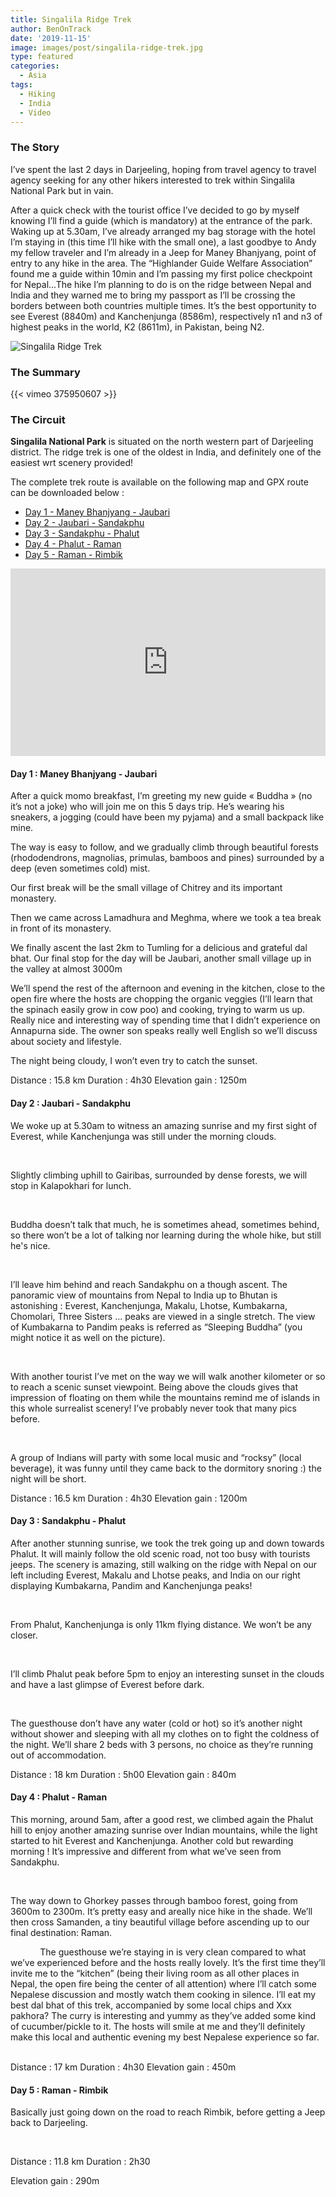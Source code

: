 ```yaml
---
title: Singalila Ridge Trek
author: BenOnTrack
date: '2019-11-15'
image: images/post/singalila-ridge-trek.jpg
type: featured
categories:
  - Asia
tags:
  - Hiking
  - India
  - Video
---
```


### The Story

I’ve spent the last 2 days in Darjeeling, hoping from travel agency to travel agency seeking for any other hikers interested to trek within Singalila National Park but in vain.

After a quick check with the tourist office I’ve decided to go by myself knowing I’ll find a guide (which is mandatory) at the entrance of the park. Waking up at 5.30am, I’ve already arranged my bag storage with the hotel I’m staying in (this time I’ll hike with the small one), a last goodbye to Andy my fellow traveler and I’m already in a Jeep for Maney Bhanjyang, point of entry to any hike in the area. The “Highlander Guide Welfare Association” found me a guide within 10min  and I’m passing my first police checkpoint for Nepal...The hike I’m planning to do is on the ridge between Nepal and India and they warned me to bring my passport as I’ll be crossing the borders between both countries multiple times. It’s the best opportunity to see Everest (8840m) and Kanchenjunga (8586m), respectively n1 and n3 of highest peaks in the world, K2 (8611m), in Pakistan, being N2.

<img src="https://1.bp.blogspot.com/-K2f3O0ls-tE/XdQjqu2pAgI/AAAAAAAADD4/SHXIpv83A1geQ3fratRR8urqirLkNYJWACKgBGAsYHg/s1600/fullsizeoutput_f8c.jpeg" alt="Singalila Ridge Trek">

### The Summary 

{{< vimeo 375950607 >}}

### The Circuit
<b>Singalila National Park</b> is situated on the north western part of Darjeeling district. The ridge trek is one of the oldest in India, and definitely one of the easiest wrt scenery provided!

The complete trek route is available on the following map and GPX route can be downloaded below :

<ul>
  <li><a href="https://drive.google.com/open?id=1l_kUG21og57hXn_zXyLp8QyujbuI-fxF" target="_blank">Day 1 - Maney Bhanjyang - Jaubari</a></li>
  <li><a href="https://drive.google.com/open?id=1M9urk7rQ8lnFck7ieO7gM7f7qLOQm-Dz" target="_blank">Day 2 - Jaubari - Sandakphu</a></li>
  <li><a href="https://drive.google.com/open?id=1BV--6Nh8-itSZ7kyl4i2DnJTx-qyya47" target="_blank">Day 3 - Sandakphu - Phalut</a></li>
  <li><a href="https://drive.google.com/open?id=1s4jl1O8ges6hSXOE0ZI104t46GIsojrO" target="_blank">Day 4 - Phalut - Raman</a></li>
  <li><a href="https://drive.google.com/open?id=11TzhReXth6QYK3gNgW1cO_bOgsrfAiF1" target="_blank">Day 5 - Raman - Rimbik</a></li>
</ul>  

<iframe allowfullscreen="" frameborder="0" height="300px" src="https://umap.openstreetmap.fr/fr/map/singalila-ridge-trek_393611?scaleControl=false&amp;miniMap=false&amp;scrollWheelZoom=true&amp;zoomControl=true&amp;allowEdit=false&amp;moreControl=true&amp;searchControl=null&amp;tilelayersControl=null&amp;embedControl=null&amp;datalayersControl=true&amp;onLoadPanel=undefined&amp;captionBar=false&amp;datalayers=1079682%2C1079683%2C1079684%2C1079685%2C1079686&amp;fullscreenControl=true#12/27.1064/88.0637" width="100%"></iframe>

#### Day 1 : Maney Bhanjyang - Jaubari 

After a quick momo breakfast, I’m greeting my new guide « Buddha » (no it’s not a joke)  who will join me on this 5 days trip. He’s wearing his sneakers, a jogging (could have been my pyjama) and a small backpack like mine. 

The way is easy to follow, and we gradually climb through beautiful forests (rhododendrons, magnolias, primulas, bamboos and pines) surrounded by a deep (even sometimes cold) mist.

<script src="https://cdn.jsdelivr.net/npm/publicalbum@latest/embed-ui.min.js" async></script>
<div class="pa-carousel-widget" style="width:100%; height:480px; display:none;"
  data-link="https://photos.app.goo.gl/znoDEjjez5RHTE1R7"
  data-title="Singalila National Park"
  <object data="https://photos.google.com/u/2/share/AF1QipMUH0hqFwvSJGcfavKpkE2v6PtnSUHj0e_kx2yTBvYsIurpDxq4JJhZEqdqgjjeAA/photo/AF1QipMuRcCyrlciPG4wwafiUGyhhoLnUSK3w_G3znyC?key=c0Z0Zkd1V1o3TUdBTjVoQ2pnU0g1LW1ETmM5aFFn"></object>
  <object data="https://photos.google.com/u/2/share/AF1QipMUH0hqFwvSJGcfavKpkE2v6PtnSUHj0e_kx2yTBvYsIurpDxq4JJhZEqdqgjjeAA/photo/AF1QipPdgulP41R6DhRVjsDal_iAxDq5ZzC3H50PCC9j?key=c0Z0Zkd1V1o3TUdBTjVoQ2pnU0g1LW1ETmM5aFFn"></object>
</div>

Our first break will be the small village of Chitrey and its important monastery. 

<script src="https://cdn.jsdelivr.net/npm/publicalbum@latest/embed-ui.min.js" async></script>
<div class="pa-carousel-widget" style="width:100%; height:480px; display:none;"
  data-link="https://photos.app.goo.gl/znoDEjjez5RHTE1R7"
  data-title="Singalila National Park"
  <object data="https://photos.google.com/u/2/share/AF1QipMUH0hqFwvSJGcfavKpkE2v6PtnSUHj0e_kx2yTBvYsIurpDxq4JJhZEqdqgjjeAA/photo/AF1QipMBPSuCR_CAktCGdo3pLoXG93-33D4R_s68JhTL?key=c0Z0Zkd1V1o3TUdBTjVoQ2pnU0g1LW1ETmM5aFFn"></object>
  <object data="https://photos.google.com/u/2/share/AF1QipMUH0hqFwvSJGcfavKpkE2v6PtnSUHj0e_kx2yTBvYsIurpDxq4JJhZEqdqgjjeAA/photo/AF1QipMFFaUzQeP9GgmLOdaNr9f0Pfb7liWGEIUk6VPS?key=c0Z0Zkd1V1o3TUdBTjVoQ2pnU0g1LW1ETmM5aFFn"></object>
   <object data="https://photos.google.com/u/2/share/AF1QipMUH0hqFwvSJGcfavKpkE2v6PtnSUHj0e_kx2yTBvYsIurpDxq4JJhZEqdqgjjeAA/photo/AF1QipNPKDwqymbfZk1Z0LJsyar87YFOYEQd0EcVP644?key=c0Z0Zkd1V1o3TUdBTjVoQ2pnU0g1LW1ETmM5aFFn"></object>
   <object data="https://photos.google.com/u/2/share/AF1QipMUH0hqFwvSJGcfavKpkE2v6PtnSUHj0e_kx2yTBvYsIurpDxq4JJhZEqdqgjjeAA/photo/AF1QipO3M1ZK4L0QU4Tq8LmHYU9Qlsyo6e2IF5-6JLCN?key=c0Z0Zkd1V1o3TUdBTjVoQ2pnU0g1LW1ETmM5aFFn"></object>
   <object data="https://photos.google.com/u/2/share/AF1QipMUH0hqFwvSJGcfavKpkE2v6PtnSUHj0e_kx2yTBvYsIurpDxq4JJhZEqdqgjjeAA/photo/AF1QipNErazBrCMZFcdG7QAB6UcBrmw4erAdoLcoGcCe?key=c0Z0Zkd1V1o3TUdBTjVoQ2pnU0g1LW1ETmM5aFFn"></object>
</div>

Then we came across Lamadhura and Meghma, where we took a tea break in front of its monastery. 

<script src="https://cdn.jsdelivr.net/npm/publicalbum@latest/embed-ui.min.js" async></script>
<div class="pa-carousel-widget" style="width:100%; height:480px; display:none;"
  data-link="https://photos.app.goo.gl/znoDEjjez5RHTE1R7"
  data-title="Singalila National Park"
  <object data="https://photos.google.com/u/2/share/AF1QipMUH0hqFwvSJGcfavKpkE2v6PtnSUHj0e_kx2yTBvYsIurpDxq4JJhZEqdqgjjeAA/photo/AF1QipN_S5yVbqQMJ3nwL_Mp9o0enLYqyQUTrHkr6QAo?key=c0Z0Zkd1V1o3TUdBTjVoQ2pnU0g1LW1ETmM5aFFn"></object>
  <object data="https://photos.google.com/u/2/share/AF1QipMUH0hqFwvSJGcfavKpkE2v6PtnSUHj0e_kx2yTBvYsIurpDxq4JJhZEqdqgjjeAA/photo/AF1QipMU-J1Kw-Ndy9Ulpq1Zup3YBPC8drASnqwt4ad7?key=c0Z0Zkd1V1o3TUdBTjVoQ2pnU0g1LW1ETmM5aFFn"></object>
  <object data="https://photos.google.com/u/2/share/AF1QipMUH0hqFwvSJGcfavKpkE2v6PtnSUHj0e_kx2yTBvYsIurpDxq4JJhZEqdqgjjeAA/photo/AF1QipNXEg4fC3mA__m-UjbLhdYSDY-9g9lob_UAB2i6?key=c0Z0Zkd1V1o3TUdBTjVoQ2pnU0g1LW1ETmM5aFFn"></object>
  <object data="https://photos.google.com/u/2/share/AF1QipMUH0hqFwvSJGcfavKpkE2v6PtnSUHj0e_kx2yTBvYsIurpDxq4JJhZEqdqgjjeAA/photo/AF1QipOWzzXki9ZcJnZVrlfyOKwkIAiTG6ZX1_Fh8T4h?key=c0Z0Zkd1V1o3TUdBTjVoQ2pnU0g1LW1ETmM5aFFn"></object>
  <object data="https://photos.google.com/u/2/share/AF1QipMUH0hqFwvSJGcfavKpkE2v6PtnSUHj0e_kx2yTBvYsIurpDxq4JJhZEqdqgjjeAA/photo/AF1QipMxIhKdceDQwXMxDdEnqesWQKr8xMReUhtArnPi?key=c0Z0Zkd1V1o3TUdBTjVoQ2pnU0g1LW1ETmM5aFFn"></object>
</div>


We finally ascent the last 2km to Tumling for a delicious and grateful dal bhat.
Our final stop for the day will be Jaubari, another small village up in the valley at almost 3000m

<script src="https://cdn.jsdelivr.net/npm/publicalbum@latest/embed-ui.min.js" async></script>
<div class="pa-carousel-widget" style="width:100%; height:480px; display:none;"
  data-link="https://photos.app.goo.gl/znoDEjjez5RHTE1R7"
  data-title="Singalila National Park"
  <object data="https://photos.google.com/u/2/share/AF1QipMUH0hqFwvSJGcfavKpkE2v6PtnSUHj0e_kx2yTBvYsIurpDxq4JJhZEqdqgjjeAA/photo/AF1QipORuHapYLBM4LsLeMZ-L4RFWn2klztgKUIR64Kr?key=c0Z0Zkd1V1o3TUdBTjVoQ2pnU0g1LW1ETmM5aFFn"></object>
  <object data="https://photos.google.com/u/2/share/AF1QipMUH0hqFwvSJGcfavKpkE2v6PtnSUHj0e_kx2yTBvYsIurpDxq4JJhZEqdqgjjeAA/photo/AF1QipMtTTASCufRzIEGZo6uUau-TlvT_w5bnCxPonCe?key=c0Z0Zkd1V1o3TUdBTjVoQ2pnU0g1LW1ETmM5aFFn"></object>
  <object data="https://photos.google.com/u/2/share/AF1QipMUH0hqFwvSJGcfavKpkE2v6PtnSUHj0e_kx2yTBvYsIurpDxq4JJhZEqdqgjjeAA/photo/AF1QipMG2G7JvtiZvfqa-3nkUlC9A474THz3BRViDH6s?key=c0Z0Zkd1V1o3TUdBTjVoQ2pnU0g1LW1ETmM5aFFn"></object>
  <object data="https://photos.google.com/u/2/share/AF1QipMUH0hqFwvSJGcfavKpkE2v6PtnSUHj0e_kx2yTBvYsIurpDxq4JJhZEqdqgjjeAA/photo/AF1QipN87k6yqC7JyElf3Cx_q5SeX5f4kNIcwl_pTrF-?key=c0Z0Zkd1V1o3TUdBTjVoQ2pnU0g1LW1ETmM5aFFn"></object>
  <object data="https://photos.google.com/u/2/share/AF1QipMUH0hqFwvSJGcfavKpkE2v6PtnSUHj0e_kx2yTBvYsIurpDxq4JJhZEqdqgjjeAA/photo/AF1QipMUORmHRWR9QgZQaMhN6FOZgD9o4gPHOadIkdjL?key=c0Z0Zkd1V1o3TUdBTjVoQ2pnU0g1LW1ETmM5aFFn"></object>
  <object data="https://photos.google.com/u/2/share/AF1QipMUH0hqFwvSJGcfavKpkE2v6PtnSUHj0e_kx2yTBvYsIurpDxq4JJhZEqdqgjjeAA/photo/AF1QipO7htKnHmaEHrDSI1bSw-n4wJ4FpY1DKG5Mgk4r?key=c0Z0Zkd1V1o3TUdBTjVoQ2pnU0g1LW1ETmM5aFFn"></object>
</div>


We’ll spend the rest of the afternoon and evening in the kitchen, close to the open fire where the hosts are chopping the organic veggies (I’ll learn that the spinach easily grow in cow poo) and cooking, trying to warm us up.
Really nice and interesting way of spending time that I didn’t experience on Annapurna side. The owner son speaks really well English so we’ll discuss about society and lifestyle.
 
The night being cloudy, I won’t even try to catch the sunset.


Distance : 15.8 km
Duration : 4h30
Elevation gain : 1250m

#### Day 2 : Jaubari - Sandakphu
We woke up at 5.30am to witness an amazing sunrise and my first sight of Everest, while Kanchenjunga was still under the morning clouds.

<script src="https://cdn.jsdelivr.net/npm/publicalbum@latest/embed-ui.min.js" async></script>
<div class="pa-carousel-widget" style="width:100%; height:480px; display:none;"
  data-link="https://photos.app.goo.gl/znoDEjjez5RHTE1R7"
  data-title="Singalila National Park"
  <object data=""></object>
  <object data=""></object>
  <object data=""></object>
  <object data=""></object>
  <object data=""></object>
  <object data=""></object>
  <object data=""></object>
  <object data=""></object>
</div>






<img src="https://1.bp.blogspot.com/-g2CIxyYEEOw/XdQjLjwc7gI/AAAAAAAADDs/BVFibpzBwNoFAUWJ8tazcTPzj5lYdOSMwCKgBGAsYHg/s1600/fullsizeoutput_edc.jpeg" alt="" />
<img src="https://1.bp.blogspot.com/-C2QEI1WoASk/XdQjLtwJVoI/AAAAAAAADDs/B6sYv-I67QgejZsNtuJxLj4-9c4nQ8vtwCKgBGAsYHg/s1600/fullsizeoutput_fa0.jpeg" alt="" />
<img src="https://1.bp.blogspot.com/-rIqEKrDZSw0/XdQjLqeQ9pI/AAAAAAAADDs/-rE80U_0Tm067fuzMTVcUxBrHFNaq1cLwCKgBGAsYHg/s1600/fullsizeoutput_fc2.jpeg" alt="" />
<img src="https://1.bp.blogspot.com/-5qsl6xaLZiY/XdQjLhNLd-I/AAAAAAAADDs/41zeg4_7uxo_IDXDZZz9gS4AR44eJCiyQCKgBGAsYHg/s1600/fullsizeoutput_f5d.jpeg" alt="" />

Slightly climbing uphill to Gairibas, surrounded by dense forests, we will stop in Kalapokhari for lunch. 


<img src="https://1.bp.blogspot.com/-bFW8A9YKAdg/XdQjUM6QGKI/AAAAAAAADDw/0pkmOcYHpqEyeFlZVmr8mUAAayD3tjh_ACKgBGAsYHg/s1600/fullsizeoutput_fea.jpeg" alt="" />
<img src="https://1.bp.blogspot.com/-8sFxklIisUM/XdQjUDWcCJI/AAAAAAAADDw/IzAgh4YynDAGTyZxvsykT5VbOIlFoqWQACKgBGAsYHg/s1600/fullsizeoutput_fb3.jpeg" alt="" />
<img src="https://1.bp.blogspot.com/-we4e4JH1odg/XdQjUGeSL1I/AAAAAAAADDw/SpTWhmle29cNylnMqyd2q5A9t6JfNNJFgCKgBGAsYHg/s1600/fullsizeoutput_f35.jpeg" alt="" />

Buddha doesn’t talk that much, he is sometimes ahead, sometimes behind, so there won’t be a lot of talking nor learning during the whole hike, but still he's nice.


<img src="https://1.bp.blogspot.com/-pOomLdnJvSo/XdQjb8f8DdI/AAAAAAAADD0/m5REUUtJJeQ1EccTOw5M_JJgniHvTSpdwCKgBGAsYHg/s1600/fullsizeoutput_fce.jpeg" alt="" />
<img src="https://1.bp.blogspot.com/-so1GHfm1_14/XdQjbzh5H8I/AAAAAAAADD0/wejw2oiwh5gR7hp3w0O0sYArptxFVdroQCKgBGAsYHg/s1600/fullsizeoutput_f4d.jpeg" alt="" />
<img src="https://1.bp.blogspot.com/-2uAXmOLKVcI/XdQjb-poXBI/AAAAAAAADD0/iaIkEmedDAQk-s86H7I8dgWjc1ImFe9KwCKgBGAsYHg/s1600/fullsizeoutput_f13.jpeg" alt="" />
<img src="https://1.bp.blogspot.com/-U4DezonqSu0/XdQjb8ShEbI/AAAAAAAADD0/QRmVuWejGXIOuAMofMlslAEbOjevy9yRgCKgBGAsYHg/s1600/fullsizeoutput_fe3.jpeg" alt="" />

I’ll leave him behind and reach Sandakphu on a though ascent. The panoramic view of mountains from Nepal to India up to Bhutan is astonishing : Everest, Kanchenjunga, Makalu, Lhotse, Kumbakarna, Chomolari, Three Sisters ... peaks are viewed in a single stretch. The view of Kumbakarna to Pandim peaks is referred as “Sleeping Buddha” (you might notice it as well on the picture).

<img src="https://1.bp.blogspot.com/-9mf5zBY3-fI/XdQjqghLpDI/AAAAAAAADD4/whW7FkE9klIDsvzdOBUPr0GVgDfw5NMNgCKgBGAsYHg/s1600/fullsizeoutput_f73.jpeg" alt="" />
<img src="https://1.bp.blogspot.com/-YoXn6BJWFWE/XdQjqhDVOgI/AAAAAAAADD4/sU-psB7NOegEusFz93Cjqh3CTjkL9LpZACKgBGAsYHg/s1600/fullsizeoutput_f2e.jpeg" alt="" />
<img src="https://1.bp.blogspot.com/-YyBLD9OZAgU/XdQjqucaLwI/AAAAAAAADD4/jm8_w8uKpSQNkePRwvZCRcokGcn3JVgDQCKgBGAsYHg/s1600/fullsizeoutput_fa6.jpeg" alt="" />
<img src="https://1.bp.blogspot.com/-r8vihj_40CY/XdQjqoP3CuI/AAAAAAAADD4/i2XfPDUDMHAbMKnSi2XIu6SnNkaY1PbSACKgBGAsYHg/s1600/fullsizeoutput_fc1.jpeg" alt="" />
<img src="https://1.bp.blogspot.com/-ON92ucoTzuQ/XdQjqsCOPXI/AAAAAAAADD4/XGD62ABoRhM_h13CIajUWhbA3IBaYb9hgCKgBGAsYHg/s1600/fullsizeoutput_f02.jpeg" alt="" />

With another tourist I’ve met on the way we will walk another kilometer or so to reach a scenic sunset viewpoint. Being above the clouds gives that impression of floating on them while the mountains remind me of islands in this whole surrealist scenery! I’ve probably never took that many pics before.

<img src="https://1.bp.blogspot.com/-x8rPoG0pSj8/XdQkMqBywaI/AAAAAAAADEI/09rtIF4HTDE4mh5FjEgBrangITPlBRb9wCKgBGAsYHg/s1600/fullsizeoutput_f3b.jpeg" alt="" />
<img src="https://1.bp.blogspot.com/-O9A3656gS6g/XdQkMrYn2WI/AAAAAAAADEI/PgI_CbkZxfcW_Pw1QdADDN7hJFkmADxLQCKgBGAsYHg/s1600/fullsizeoutput_f33.jpeg" alt="" />
<img src="https://1.bp.blogspot.com/-MaTtaooAfk0/XdQkMhFI0OI/AAAAAAAADEI/VIMJ5MHAKn8X0ZWLj7_Msvid_NPK-H-UwCKgBGAsYHg/s1600/fullsizeoutput_fcd.jpeg" alt="" />

<img src="https://1.bp.blogspot.com/-NggPF0ah6SY/XdQkMvdOzmI/AAAAAAAADEI/xb6kJ0kSVNM5AFGpN5licpV-y0OcJ-SuwCKgBGAsYHg/s1600/fullsizeoutput_f4c.jpeg" alt="" />
<img src="https://1.bp.blogspot.com/-xRtO_7iiPCs/XdQkMlrgjbI/AAAAAAAADEI/sl_1m2TURlAIT2eLnCuUKrTk1LP1d3AjACKgBGAsYHg/s1600/fullsizeoutput_fe4.jpeg" alt="" />


<img src="https://1.bp.blogspot.com/-l0H6GM8Scco/XdQkMh5gCAI/AAAAAAAADEI/_wJv96RGdP0T4cO0ou7xC3ODy5oTkd_CQCKgBGAsYHg/s1600/fullsizeoutput_fc7.jpeg" alt="" />

A group of Indians will party with some local music and “rocksy” (local beverage), it was funny until they came back to the dormitory snoring :) the night will be short.

Distance : 16.5 km
Duration : 4h30
Elevation gain : 1200m

#### Day 3 : Sandakphu - Phalut

After another stunning sunrise, we took the trek going up and down towards Phalut. It will mainly follow the old scenic road, not too busy with tourists jeeps. The scenery is amazing, still walking on the ridge with Nepal on our left including Everest, Makalu and Lhotse peaks, and India on our right displaying Kumbakarna, Pandim and Kanchenjunga peaks! 


<img src="https://1.bp.blogspot.com/-AqSTkIU93yw/XdQkXadkBaI/AAAAAAAADEM/ILGwRB-i1WciyVE-53A-qK5q3e_L0KvawCKgBGAsYHg/s1600/fullsizeoutput_f84.jpeg" alt="" />
<img src="https://1.bp.blogspot.com/-nCp_GAzMC14/XdQkXQkWl_I/AAAAAAAADEM/K9YKSvopEvst--2wg4wBJv_QYnmtqrQCgCKgBGAsYHg/s1600/fullsizeoutput_f9e.jpeg" alt="" />
<img src="https://1.bp.blogspot.com/-htxFPP3IOGs/XdQkXRnCiVI/AAAAAAAADEM/EkF4t6oRSVEKlgfnOfcTrNOk0yjGKk0UACKgBGAsYHg/s1600/fullsizeoutput_ff0.jpeg" alt="" />
<img src="https://1.bp.blogspot.com/-e5nkHkiy-FY/XdQkXeybN5I/AAAAAAAADEM/oTG5KIILkcw-J0Gtt6wdkhwACikDdaFSQCKgBGAsYHg/s1600/fullsizeoutput_fb9.jpeg" alt="" />
<img src="https://1.bp.blogspot.com/-PRbtraWszCg/XdQkXYklpGI/AAAAAAAADEM/FyBCuMv0HW458cJ2DRnZr2qfczbpzapBwCKgBGAsYHg/s1600/fullsizeoutput_f3a.jpeg" alt="" />

From Phalut, Kanchenjunga is only 11km flying distance. We won’t be any closer.


<img src="https://1.bp.blogspot.com/-1RJwhyU7gIc/XdQknJyX1BI/AAAAAAAADEQ/YrECg1_815g4naO7Lctrc3kkGjeALfVEgCKgBGAsYHg/s1600/fullsizeoutput_ef6.jpeg" alt="" />
<img src="https://1.bp.blogspot.com/-oVQYlD2NdNY/XdQknMIl5ZI/AAAAAAAADEQ/X7kPrA7t-WMMY4EOMagYMccr1B_xZ2u3ACKgBGAsYHg/s1600/fullsizeoutput_f1a.jpeg" alt="" />
<img src="https://1.bp.blogspot.com/-s60LplxiKU0/XdQknBkSwnI/AAAAAAAADEQ/BSS91rpCIEIcg7mkZgtKt-4Q-FHiMwmfQCKgBGAsYHg/s1600/fullsizeoutput_f63.jpeg" alt="" />
<img src="https://1.bp.blogspot.com/-fI3pMxoDM2U/XdQknFMte1I/AAAAAAAADEQ/b-r92RLkRwMyxiJGauCZVnzkCGsa4h-iwCKgBGAsYHg/s1600/fullsizeoutput_f4b.jpeg" alt="" />
<img src="https://1.bp.blogspot.com/-2STS_fxjx_w/XdQknFWnzOI/AAAAAAAADEQ/nxe3hMLCHFMN_sI6EdeVbqFk7WVuNr_cQCKgBGAsYHg/s1600/fullsizeoutput_f65.jpeg" alt="" />
<img src="https://1.bp.blogspot.com/-KGZZirIREpI/XdQknHqKw6I/AAAAAAAADEQ/0aiJSgRm1FMLPo1ND5iA8K9yv3OOX9UxQCKgBGAsYHg/s1600/fullsizeoutput_f2c.jpeg" alt="" />
<img src="https://1.bp.blogspot.com/-Ry8TxrOYV3A/XdQknCQMeLI/AAAAAAAADEQ/WZp16ZOQlqkDh-GqBcdSAC3XfXSNuHCsACKgBGAsYHg/s1600/fullsizeoutput_ee2.jpeg" alt="" />
<img src="https://1.bp.blogspot.com/-tuOACYzGJg4/XdQknMqnwVI/AAAAAAAADEQ/3PNX8EqS8L8ftJdtsXQkGQZm7awr41-fQCKgBGAsYHg/s1600/fullsizeoutput_f08.jpeg" alt="" />
<img src="https://1.bp.blogspot.com/-VWukVFKNKqc/XdQknKPSZSI/AAAAAAAADEQ/NR4jJTktA1cI5MjdL-9-LnK_YQ_owmt6QCKgBGAsYHg/s1600/fullsizeoutput_fa5.jpeg" alt="" />

I’ll climb Phalut peak before 5pm to enjoy an interesting sunset in the clouds and have a last glimpse of Everest before dark.


<img src="https://1.bp.blogspot.com/-ETU1Rgj2cXQ/XdQkyTVB6VI/AAAAAAAADEY/bvySyjtsghQwkIy1JR3ldDnlbFEXkcr7gCKgBGAsYHg/s1600/fullsizeoutput_f3f.jpeg" alt="" />
<img src="https://1.bp.blogspot.com/-VTIh-Jvr2o8/XdQkyRi3gOI/AAAAAAAADEY/rnA8qUh8kOIO0M32-WyAK_e-KpbpUmn4ACKgBGAsYHg/s1600/fullsizeoutput_fd8.jpeg" alt="" />
<img src="https://1.bp.blogspot.com/-VTIh-Jvr2o8/XdQkyRi3gOI/AAAAAAAADEY/rnA8qUh8kOIO0M32-WyAK_e-KpbpUmn4ACKgBGAsYHg/s1600/fullsizeoutput_fd8.jpeg" alt="" />
<img src="https://1.bp.blogspot.com/-L2MVvww4W64/XdQkyet6f3I/AAAAAAAADEY/JG7qkSXL_y4llwXYNNBaqXKKJA9-BOjbACKgBGAsYHg/s1600/fullsizeoutput_fef.jpeg" alt="" />
<img src="https://1.bp.blogspot.com/-bFuJi2RZkDU/XdQkyaxsjII/AAAAAAAADEY/t8pDWcgEXOUfTO4sVi8sKh7MzSsp_y3nQCKgBGAsYHg/s1600/fullsizeoutput_f58.jpeg" alt="" />

The guesthouse don’t have any water (cold or hot) so it’s another night without shower and sleeping with all my clothes on to fight the coldness of the night. We’ll share 2 beds with 3 persons, no choice as they’re running out of accommodation.

Distance : 18 km
Duration : 5h00
Elevation gain : 840m

#### Day 4 : Phalut - Raman 
This morning, around 5am, after a good rest, we climbed again the Phalut hill to enjoy another amazing sunrise over Indian mountains, while the light started to hit Everest and Kanchenjunga. Another cold but rewarding morning ! It’s impressive and different from what we’ve seen from Sandakphu.

<img src="https://1.bp.blogspot.com/-f8C7SKH1pEQ/XdQlF49bCeI/AAAAAAAADEg/93hJ2FkyXn4YIIdax2gzP-Mf2o5tqJP3gCKgBGAsYHg/s1600/fullsizeoutput_f90.jpeg" alt="" />
<img src="https://1.bp.blogspot.com/-PfTwpPDccdo/XdQlFzKJeNI/AAAAAAAADEg/UF16braPXJIdOl-UOGnGSNobV3pt7se7wCKgBGAsYHg/s1600/fullsizeoutput_fe2.jpeg" alt="" />
<img src="https://1.bp.blogspot.com/-TEmslMUgRBg/XdQlF9eFZMI/AAAAAAAADEg/auuANlrw6vQxblxLHZ6RZQwdVUZYMaU9wCKgBGAsYHg/s1600/fullsizeoutput_f71.jpeg" alt="" />
<img src="https://1.bp.blogspot.com/-mCODqli7ayo/XdQlF3epioI/AAAAAAAADEg/ipHBKYvmlfEkW5Cgl9rXYXawIFsS-7sTwCKgBGAsYHg/s1600/fullsizeoutput_ee1.jpeg" alt="" />
<img src="https://1.bp.blogspot.com/-ezquvbpJ-CU/XdQlF7BUCOI/AAAAAAAADEg/q7J3uGp6SGA18SkMGuvrhFiAkJW30rW-ACKgBGAsYHg/s1600/fullsizeoutput_f89.jpeg" alt="" />
<img src="https://1.bp.blogspot.com/-9PpzBcEj2zw/XdQlFwua2fI/AAAAAAAADEg/9DZCkkhRh9Id9Ejb3yC3vBN3BTJkykPOQCKgBGAsYHg/s1600/fullsizeoutput_f05.jpeg" alt="" />
<img src="https://1.bp.blogspot.com/-Q7XMIviILfc/XdQlF-RZdWI/AAAAAAAADEg/ubfBuIAZd_0SePE5lE9Jw-YlUiMt8U4bwCKgBGAsYHg/s1600/fullsizeoutput_fde.jpeg" alt="" />

The way down to Ghorkey passes through bamboo forest, going from 3600m to 2300m. It’s pretty easy and areally nice hike in the shade. We’ll then cross Samanden, a tiny beautiful village before ascending up to our final destination: Raman.

<img src="https://1.bp.blogspot.com/-6WM4Qzt1FXM/XdQlTLClZoI/AAAAAAAADEk/UHfGT6ireJsG2U5W-jY0aOV-D0LTX0zCQCKgBGAsYHg/s1600/fullsizeoutput_fa4.jpeg" alt="" />
<img src="https://1.bp.blogspot.com/-_VdgWm_k7bI/XdQlTOKo4DI/AAAAAAAADEk/oznw-3mNcKoKQJkvoyYjW8zMIWsK8ZiygCKgBGAsYHg/s1600/fullsizeoutput_f61.jpeg" alt="" />
<img src="https://1.bp.blogspot.com/-Ld9-C0krjF0/XdQlTNSP6SI/AAAAAAAADEk/W7ZaEZJGl8ohLBZBnrV67fsmg0WtiPgkACKgBGAsYHg/s1600/fullsizeoutput_f26.jpeg" alt="" />
<img src="https://1.bp.blogspot.com/-yW99fcOtLDM/XdQlTNuNymI/AAAAAAAADEk/NyQ1utMKtOgMKQHoY-3BHPGY5gUzUuxCACKgBGAsYHg/s1600/fullsizeoutput_fbe.jpeg" alt="" />
<img src="https://1.bp.blogspot.com/-ocAyuVnY8mE/XdQlTLSOxbI/AAAAAAAADEk/bUmdfhuGQ4Yv3QxY5KgkGDtouwEa9CjkACKgBGAsYHg/s1600/fullsizeoutput_f82.jpeg" alt="" />
<img src="https://1.bp.blogspot.com/-IOWY4Hrhzq0/XdQlTP06VMI/AAAAAAAADEk/2uiRMKzSzLwXsuo-kh0SgqLmb1SwZdOKACKgBGAsYHg/s1600/fullsizeoutput_f7d.jpeg" alt="" />
<img src="https://1.bp.blogspot.com/-QDwWgzlO8_w/XdQlTCOMBII/AAAAAAAADEk/SRVtxSl3iKgzky_GTpctdeMcN12RcJN5wCKgBGAsYHg/s1600/fullsizeoutput_fd7.jpeg" alt="" />
<img src="https://1.bp.blogspot.com/-nesVdBdXmPY/XdQlTNs2nAI/AAAAAAAADEk/mizRoC7gWrQ2mqrHTAfDBTlM4S4F7r6AQCKgBGAsYHg/s1600/fullsizeoutput_f57.jpeg" alt="" />
<img src="https://1.bp.blogspot.com/-oyNlqasHXvg/XdQlTFdrlsI/AAAAAAAADEk/owFogpKIoOIjpQKYTMH5MAyGMxNrmuppgCKgBGAsYHg/s1600/fullsizeoutput_f1f.jpeg" alt="" />
<img src="https://1.bp.blogspot.com/-91aYPug5g04/XdQlTLdjePI/AAAAAAAADEk/RNZILdhNRLQPHC2o6FkOKX4VzbWAkG9MQCKgBGAsYHg/s1600/fullsizeoutput_fee.jpeg" alt="" />
<img src="https://1.bp.blogspot.com/-ohiHAnlyZ3U/XdQlTDVsCDI/AAAAAAAADEk/54E5UqdT-v8pRleJkSgJ66SNLUbuJ1EmgCKgBGAsYHg/s1600/fullsizeoutput_fb7.jpeg" alt="" />
<img src="https://1.bp.blogspot.com/-8uptsEl5fyk/XdQlTKK9D5I/AAAAAAAADEk/XerP4K1aET8O8XoQw4FT1_l69lC8OFn9QCKgBGAsYHg/s1600/fullsizeoutput_f38.jpeg" alt="" />
The guesthouse we’re staying in is very clean compared to what we’ve experienced before and the hosts really lovely. It’s the first time they’ll invite me to the “kitchen” (being their living room as all other places in Nepal, the open fire being the center of all attention) where I’ll catch some Nepalese discussion and mostly watch them cooking in silence. I’ll eat my best dal bhat of this trek, accompanied by some local chips and Xxx pakhora? The curry is interesting and yummy as they’ve added some kind of cucumber/pickle to it. The hosts will smile at me and they’ll definitely make this local and authentic evening my best Nepalese experience so far.

<img src="https://1.bp.blogspot.com/-rhxT2nkqr88/XdQlexaRLDI/AAAAAAAADEo/ZSsBivKloJUwDd_HF4JS4FXJpC_WtUK7gCKgBGAsYHg/s1600/fullsizeoutput_ef0.jpeg" alt="" />
<img src="https://1.bp.blogspot.com/-H4tP_mmDuAY/XdQle9ri5OI/AAAAAAAADEo/ZmHlT88bs9IuZ-Dt-8f6yEK09miETkjnwCKgBGAsYHg/s1600/fullsizeoutput_fd2.jpeg" alt="" />
<img src="https://1.bp.blogspot.com/-L6DEK37RRQw/XdQle06OANI/AAAAAAAADEo/Ot6BezpjHsEAQSJ5NnZ3ozBf3-rq5kIhwCKgBGAsYHg/s1600/fullsizeoutput_f96.jpeg" alt="" />
<img src="https://1.bp.blogspot.com/-3y0L4d4fv-I/XdQle2DOCBI/AAAAAAAADEo/zM0Npju4BW4nF9hDMPnzPMrw0OLPoOP4ACKgBGAsYHg/s1600/fullsizeoutput_f17.jpeg" alt="" />
<img src="https://1.bp.blogspot.com/-MOdRKsNdvjU/XdQle0cs6zI/AAAAAAAADEo/MXtJhGjnywYtV16zXuStsAXtnTunZ-sPgCKgBGAsYHg/s1600/fullsizeoutput_fe8.jpeg" alt="" />

Distance : 17 km
Duration : 4h30
Elevation gain : 450m

#### Day 5 : Raman - Rimbik

Basically just going down on the road to reach Rimbik, before getting a Jeep back to Darjeeling.

<img src="https://1.bp.blogspot.com/-S6tNCk_j5eQ/XdQloElC_tI/AAAAAAAADEs/bCwLSLZ4Ngc1DZpdtx7PuTJlNlC5WvEGwCKgBGAsYHg/s1600/fullsizeoutput_efc.jpeg" alt="" />
<img src="https://1.bp.blogspot.com/-5y_qgh08GyU/XdQloPyB_uI/AAAAAAAADEs/JdDykzT72vAC4ECjL1CW79Iq7wnZ8Ct2gCKgBGAsYHg/s1600/fullsizeoutput_ef2.jpeg" alt="" />
<img src="https://1.bp.blogspot.com/-Lgj2CNH1px4/XdQloO_0G_I/AAAAAAAADEs/jfCWhOWsw202TnMkMkAUcUkKJ1rtI3f8ACKgBGAsYHg/s1600/fullsizeoutput_ede.jpeg" alt="" />
<img src="https://1.bp.blogspot.com/-yg1gAgWukac/XdQloFl8VoI/AAAAAAAADEs/HK1J-RP3IuQ27YFVda9Qf8MZgBo1uZp5wCKgBGAsYHg/s1600/fullsizeoutput_f10.jpeg" alt="" />
<img src="https://1.bp.blogspot.com/-twF9COOz0VE/XdQloBJlmKI/AAAAAAAADEs/zH_jyvDNDSoVMfnT82bACFag7_1yAtjwwCKgBGAsYHg/s1600/fullsizeoutput_ee8.jpeg" alt="" />
<img src="https://1.bp.blogspot.com/-PjLE_Bm28Rg/XdQloDKH8wI/AAAAAAAADEs/Bs9phJJCYo8W25ocIZmpSluw3I-6XxPKgCKgBGAsYHg/s1600/fullsizeoutput_f11.jpeg" alt="" />
<img src="https://1.bp.blogspot.com/-NLmTG5JlZb4/XdQloKlEvII/AAAAAAAADEs/JbcgQ2-WTV0MgXmtipOn6qKfuuwj5FQuACKgBGAsYHg/s1600/fullsizeoutput_f07.jpeg" alt="" />
<img src="https://1.bp.blogspot.com/-Fkt30hBxS_8/XdQloL4rrJI/AAAAAAAADEs/iamGQ293QT8tHcXswGDIWWJmxxje3SidwCKgBGAsYHg/s1600/fullsizeoutput_efe.jpeg" alt="" />
<img src="https://1.bp.blogspot.com/-YwM1H6r1UeM/XdQloM0j05I/AAAAAAAADEs/dVlIQfvDIcMJayzx41Nyfgu1QFs9ykeIgCKgBGAsYHg/s1600/fullsizeoutput_ef4.jpeg" alt="" />
<img src="https://1.bp.blogspot.com/-cMNsKImLCdQ/XdQloOfh_XI/AAAAAAAADEs/K12xMoREIy0ldS_LkzXnHMziEOXkue82wCKgBGAsYHg/s1600/fullsizeoutput_f12.jpeg" alt="" />
<img src="https://1.bp.blogspot.com/-LTYrmQz9US4/XdQloO_LRJI/AAAAAAAADEs/Wc9q5YmFdysYHxDXb8YKquEr3_7zo_3YwCKgBGAsYHg/s1600/fullsizeoutput_eff.jpeg" alt="" />
<img src="https://1.bp.blogspot.com/-eR3bx2CjHyw/XdQloKIbQRI/AAAAAAAADEs/KvTpCZlzbcU6979XnR2d1rLbxVUWih9zQCKgBGAsYHg/s1600/fullsizeoutput_ef5.jpeg" alt="" />


Distance : 11.8 km
Duration : 2h30

Elevation gain : 290m
